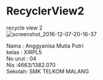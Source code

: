 # RecyclerView2
recycle view 2 <br>
![screenshot_2016-12-07-20-16-37](https://cloud.githubusercontent.com/assets/22116905/20969254/ce126866-bcba-11e6-8485-9a5145b5fe08.png) <br>

Nama : Anggyanisa Mutia Putri <br>
kelas : XIRPL5 <br>
No urut : 04 <br>
Nis :4663/1382.070 <br> 
Sekolah: SMK TELKOM MALANG 
